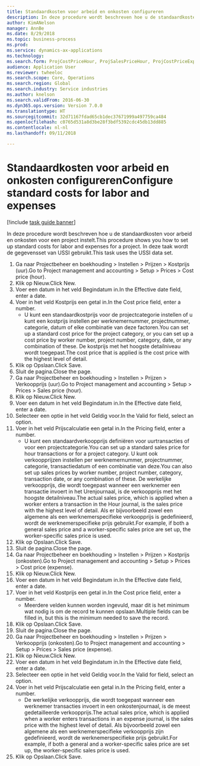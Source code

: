 ```yaml
--- 
title: Standaardkosten voor arbeid en onkosten configureren
description: In deze procedure wordt beschreven hoe u de standaardkosten voor arbeid en onkosten voor een project instelt.
author: KimANelson
manager: AnnBe
ms.date: 8/29/2018
ms.topic: business-process
ms.prod: 
ms.service: dynamics-ax-applications
ms.technology: 
ms.search.form: ProjCostPriceHour, ProjSalesPriceHour, ProjCostPriceExpense, ProjSalesPriceCost
audience: Application User
ms.reviewer: twheeloc
ms.search.scope: Core, Operations
ms.search.region: Global
ms.search.industry: Service industries
ms.author: knelson
ms.search.validFrom: 2016-06-30
ms.dyn365.ops.version: Version 7.0.0
ms.translationtype: HT
ms.sourcegitcommit: 32d71167fdad65cb1dec37671999a497759ca484
ms.openlocfilehash: c0765d531a8d3be28f3bdf5392cdc45db13dd885
ms.contentlocale: nl-nl
ms.lasthandoff: 09/11/2018

---
```

# <a name="configure-standard-costs-for-labor-and-expenses"></a><span data-ttu-id="73857-103">Standaardkosten voor arbeid en onkosten configureren</span><span class="sxs-lookup"><span data-stu-id="73857-103">Configure standard costs for labor and expenses</span></span>

[!include [task guide banner](../../includes/task-guide-banner.md)]

<span data-ttu-id="73857-104">In deze procedure wordt beschreven hoe u de standaardkosten voor arbeid en onkosten voor een project instelt.</span><span class="sxs-lookup"><span data-stu-id="73857-104">This procedure shows you how to set up standard costs for labor and expenses for a project.</span></span> <span data-ttu-id="73857-105">In deze taak wordt de gegevensset van USSI gebruikt.</span><span class="sxs-lookup"><span data-stu-id="73857-105">This task uses the USSI data set.</span></span>

1. <span data-ttu-id="73857-106">Ga naar Projectbeheer en boekhouding > Instellen > Prijzen > Kostprijs (uur).</span><span class="sxs-lookup"><span data-stu-id="73857-106">Go to Project management and accounting > Setup > Prices > Cost price (hour).</span></span>
2. <span data-ttu-id="73857-107">Klik op Nieuw.</span><span class="sxs-lookup"><span data-stu-id="73857-107">Click New.</span></span>
3. <span data-ttu-id="73857-108">Voer een datum in het veld Begindatum in.</span><span class="sxs-lookup"><span data-stu-id="73857-108">In the Effective date field, enter a date.</span></span>
4. <span data-ttu-id="73857-109">Voer in het veld Kostprijs een getal in.</span><span class="sxs-lookup"><span data-stu-id="73857-109">In the Cost price field, enter a number.</span></span>
    * <span data-ttu-id="73857-110">U kunt een standaardkostprijs voor de projectcategorie instellen of u kunt een kostprijs instellen per werknemernummer, projectnummer, categorie, datum of elke combinatie van deze factoren.</span><span class="sxs-lookup"><span data-stu-id="73857-110">You can set up a standard cost price for the project category, or you can set up a cost price by worker number, project number, category, date, or any combination of these.</span></span> <span data-ttu-id="73857-111">De kostprijs met het hoogste detailniveau wordt toegepast.</span><span class="sxs-lookup"><span data-stu-id="73857-111">The cost price that is applied is the cost price with the highest level of detail.</span></span>  
5. <span data-ttu-id="73857-112">Klik op Opslaan.</span><span class="sxs-lookup"><span data-stu-id="73857-112">Click Save.</span></span>
6. <span data-ttu-id="73857-113">Sluit de pagina.</span><span class="sxs-lookup"><span data-stu-id="73857-113">Close the page.</span></span>
7. <span data-ttu-id="73857-114">Ga naar Projectbeheer en boekhouding > Instellen > Prijzen > Verkoopprijs (uur).</span><span class="sxs-lookup"><span data-stu-id="73857-114">Go to Project management and accounting > Setup > Prices > Sales price (hour).</span></span>
8. <span data-ttu-id="73857-115">Klik op Nieuw.</span><span class="sxs-lookup"><span data-stu-id="73857-115">Click New.</span></span>
9. <span data-ttu-id="73857-116">Voer een datum in het veld Begindatum in.</span><span class="sxs-lookup"><span data-stu-id="73857-116">In the Effective date field, enter a date.</span></span>
10. <span data-ttu-id="73857-117">Selecteer een optie in het veld Geldig voor.</span><span class="sxs-lookup"><span data-stu-id="73857-117">In the Valid for field, select an option.</span></span>
11. <span data-ttu-id="73857-118">Voer in het veld Prijscalculatie een getal in.</span><span class="sxs-lookup"><span data-stu-id="73857-118">In the Pricing field, enter a number.</span></span>
    * <span data-ttu-id="73857-119">U kunt een standaardverkoopprijs definiëren voor uurtransacties of voor een projectcategorie.</span><span class="sxs-lookup"><span data-stu-id="73857-119">You can set up a standard sales price for hour transactions or for a project category.</span></span> <span data-ttu-id="73857-120">U kunt ook verkoopprijzen instellen per werknemernummer, projectnummer, categorie, transactiedatum of een combinatie van deze.</span><span class="sxs-lookup"><span data-stu-id="73857-120">You can also set up sales prices by worker number, project number, category, transaction date, or any combination of these.</span></span> <span data-ttu-id="73857-121">De werkelijke verkoopprijs, die wordt toegepast wanneer een werknemer een transactie invoert in het Urenjournaal, is de verkoopprijs met het hoogste detailniveau.</span><span class="sxs-lookup"><span data-stu-id="73857-121">The actual sales price, which is applied when a worker enters a transaction in the Hour journal, is the sales price with the highest level of detail.</span></span> <span data-ttu-id="73857-122">Als er bijvoorbeeld zowel een algemene als een werknemerspecifieke verkoopprijs is gedefinieerd, wordt de werknemerspecifieke prijs gebruikt.</span><span class="sxs-lookup"><span data-stu-id="73857-122">For example, if both a general sales price and a worker-specific sales price are set up, the worker-specific sales price is used.</span></span>  
12. <span data-ttu-id="73857-123">Klik op Opslaan.</span><span class="sxs-lookup"><span data-stu-id="73857-123">Click Save.</span></span>
13. <span data-ttu-id="73857-124">Sluit de pagina.</span><span class="sxs-lookup"><span data-stu-id="73857-124">Close the page.</span></span>
14. <span data-ttu-id="73857-125">Ga naar Projectbeheer en boekhouding > Instellen > Prijzen > Kostprijs (onkosten).</span><span class="sxs-lookup"><span data-stu-id="73857-125">Go to Project management and accounting > Setup > Prices > Cost price (expense).</span></span>
15. <span data-ttu-id="73857-126">Klik op Nieuw.</span><span class="sxs-lookup"><span data-stu-id="73857-126">Click New.</span></span>
16. <span data-ttu-id="73857-127">Voer een datum in het veld Begindatum in.</span><span class="sxs-lookup"><span data-stu-id="73857-127">In the Effective date field, enter a date.</span></span>
17. <span data-ttu-id="73857-128">Voer in het veld Kostprijs een getal in.</span><span class="sxs-lookup"><span data-stu-id="73857-128">In the Cost price field, enter a number.</span></span>
    * <span data-ttu-id="73857-129">Meerdere velden kunnen worden ingevuld, maar dit is het minimum wat nodig is om de record te kunnen opslaan.</span><span class="sxs-lookup"><span data-stu-id="73857-129">Multiple fields can be filled in, but this is the minimum needed to save the record.</span></span>  
18. <span data-ttu-id="73857-130">Klik op Opslaan.</span><span class="sxs-lookup"><span data-stu-id="73857-130">Click Save.</span></span>
19. <span data-ttu-id="73857-131">Sluit de pagina.</span><span class="sxs-lookup"><span data-stu-id="73857-131">Close the page.</span></span>
20. <span data-ttu-id="73857-132">Ga naar Projectbeheer en boekhouding > Instellen > Prijzen > Verkoopprijs (onkosten).</span><span class="sxs-lookup"><span data-stu-id="73857-132">Go to Project management and accounting > Setup > Prices > Sales price (expense).</span></span>
21. <span data-ttu-id="73857-133">Klik op Nieuw.</span><span class="sxs-lookup"><span data-stu-id="73857-133">Click New.</span></span>
22. <span data-ttu-id="73857-134">Voer een datum in het veld Begindatum in.</span><span class="sxs-lookup"><span data-stu-id="73857-134">In the Effective date field, enter a date.</span></span>
23. <span data-ttu-id="73857-135">Selecteer een optie in het veld Geldig voor.</span><span class="sxs-lookup"><span data-stu-id="73857-135">In the Valid for field, select an option.</span></span>
24. <span data-ttu-id="73857-136">Voer in het veld Prijscalculatie een getal in.</span><span class="sxs-lookup"><span data-stu-id="73857-136">In the Pricing field, enter a number.</span></span>
    * <span data-ttu-id="73857-137">De werkelijke verkoopprijs, die wordt toegepast wanneer een werknemer transacties invoert in een onkostenjournaal, is de meest gedetailleerde verkoopprijs.</span><span class="sxs-lookup"><span data-stu-id="73857-137">The actual sales price, which is applied when a worker enters transactions in an expense journal, is the sales price with the highest level of detail.</span></span> <span data-ttu-id="73857-138">Als bijvoorbeeld zowel een algemene als een werknemerspecifieke verkoopprijs zijn gedefinieerd, wordt de werknemerspecifieke prijs gebruikt.</span><span class="sxs-lookup"><span data-stu-id="73857-138">For example, if both a general and a worker-specific sales price are set up, the worker-specific sales price is used.</span></span>  
25. <span data-ttu-id="73857-139">Klik op Opslaan.</span><span class="sxs-lookup"><span data-stu-id="73857-139">Click Save.</span></span>


